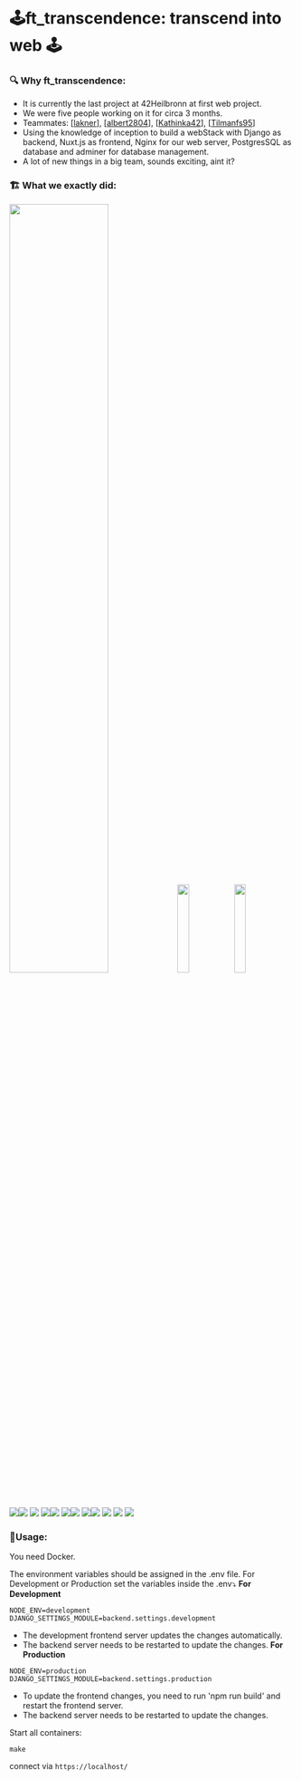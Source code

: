 # 🕹️ft_transcendence: transcend into web 🕹️

### 🔍 Why ft_transcendence:
- It is currently the last project at 42Heilbronn at first web project.
- We were five people working on it for circa 3 months.
- Teammates: [<a href="https://github.com/lakner" target="_blank">lakner</a>], [<a href="https://github.com/albert2804" target="_blank">albert2804</a>], [<a href="https://github.com/Kathinka42" target="_blank">Kathinka42</a>], [<a href="https://github.com/Tilmanfs95" target="_blank">Tilmanfs95</a>]
- Using the knowledge of inception to build a webStack with Django as backend, Nuxt.js as frontend, Nginx for our web server, PostgresSQL as database and adminer for database management.
- A lot of new things in a big team, sounds exciting, aint it?

### 🏗️ What we exactly did:
<div align="left" height="100%"><img src="readme/home_big.png" width="59%"><img src="readme/smartphone.png" width="20%"><img src="readme/smartphone2.png" width="20%"></div>
<img src="readme/Login.png"><img src="readme/profile.png">
<img src="readme/pong.gif">
<img src="readme/Chat.png"><img src="readme/chat_command.png">
<img src="readme/settings.png"><img src="readme/2faauthentication.png">
<img src="readme/tournament_input_form.png"><img src="readme/Tournament_carousel.png">
<img src="readme/tournament.gif">
<img src="readme/leaderboard.png">
<img src="readme/gravitypong.gif">

### 🎫Usage:
You need Docker. 

The environment variables should be assigned in the .env file. For Development or Production set the variables inside the .env⤵️
<b>For Development</b>
```
NODE_ENV=development
DJANGO_SETTINGS_MODULE=backend.settings.development
```
- The development frontend server updates the changes automatically.
- The backend server needs to be restarted to update the changes.
<b>For Production</b>
```
NODE_ENV=production
DJANGO_SETTINGS_MODULE=backend.settings.production
```
- To update the frontend changes, you need to run 'npm run build' and restart the frontend server.
- The backend server needs to be restarted to update the changes.

Start all containers:
```
make
```
connect via `https://localhost/`
